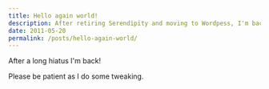 ```yaml
---
title: Hello again world!
description: After retiring Serendipity and moving to Wordpess, I'm back.
date: 2011-05-20
permalink: /posts/hello-again-world/
---
```


After a long hiatus I'm back!

Please be patient as I do some tweaking.